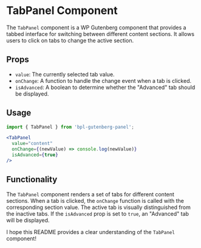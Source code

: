 # TabPanel Component

The `TabPanel` component is a WP Gutenberg component that provides a tabbed interface for switching between different content sections. It allows users to click on tabs to change the active section.

## Props

- `value`: The currently selected tab value.
- `onChange`: A function to handle the change event when a tab is clicked.
- `isAdvanced`: A boolean to determine whether the "Advanced" tab should be displayed.

## Usage

```jsx
import { TabPanel } from 'bpl-gutenberg-panel';

<TabPanel
  value="content"
  onChange={(newValue) => console.log(newValue)}
  isAdvanced={true}
/>
```

## Functionality

The `TabPanel` component renders a set of tabs for different content sections. When a tab is clicked, the `onChange` function is called with the corresponding section value. The active tab is visually distinguished from the inactive tabs. If the `isAdvanced` prop is set to `true`, an "Advanced" tab will be displayed.

I hope this README provides a clear understanding of the `TabPanel` component!